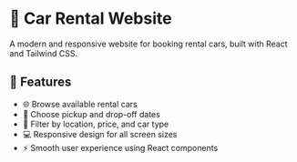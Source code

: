 # 🚗 Car Rental Website

A modern and responsive website for booking rental cars, built with React and Tailwind CSS.

## 🔧 Features

- 🌐 Browse available rental cars
- 📅 Choose pickup and drop-off dates
- 📍 Filter by location, price, and car type
- 💻 Responsive design for all screen sizes
- ⚡ Smooth user experience using React components
